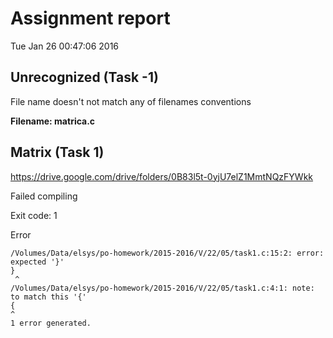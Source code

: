 # Assignment report
Tue Jan 26 00:47:06 2016
## Unrecognized (Task -1)
File name doesn't not match any of filenames conventions

**Filename: matrica.c**
## Matrix (Task 1)
https://drive.google.com/drive/folders/0B83l5t-0yjU7elZ1MmtNQzFYWkk

Failed compiling

Exit code: 1

Error
```
/Volumes/Data/elsys/po-homework/2015-2016/V/22/05/task1.c:15:2: error: expected '}'
}
 ^
/Volumes/Data/elsys/po-homework/2015-2016/V/22/05/task1.c:4:1: note: to match this '{'
{
^
1 error generated.

```


